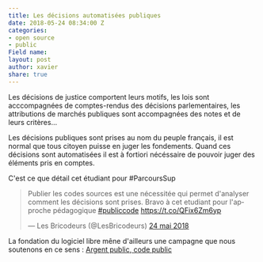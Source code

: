 ```yaml
---
title: Les décisions automatisées publiques
date: 2018-05-24 08:34:00 Z
categories:
- open source
- public
Field name: 
layout: post
author: xavier
share: true
---
```


Les décisions de justice comportent leurs motifs, les lois sont acccompagnées de comptes-rendus des décisions parlementaires, les attributions de marchés publiques sont accompagnées des notes et de leurs critères... 

Les décisions publiques sont prises au nom du peuple français, il est normal que tous citoyen puisse en juger les fondements. Quand ces décisions sont automatisées il est à fortiori nécéssaire de pouvoir juger des éléments pris en comptes. 

C'est ce que détail cet étudiant pour #ParcoursSup
<blockquote class="twitter-tweet" data-lang="fr"><p lang="fr" dir="ltr">Publier les codes sources est une nécessitée qui permet d&#39;analyser comment les décisions sont prises. Bravo à cet etudiant pour l&#39;approche pédagogique <a href="https://twitter.com/hashtag/publiccode?src=hash&amp;ref_src=twsrc%5Etfw">#publiccode</a> <a href="https://t.co/QFix6Zm6yp">https://t.co/QFix6Zm6yp</a></p>&mdash; Les Bricodeurs (@LesBricodeurs) <a href="https://twitter.com/LesBricodeurs/status/999555234270793728?ref_src=twsrc%5Etfw">24 mai 2018</a></blockquote>
<script async src="https://platform.twitter.com/widgets.js" charset="utf-8"></script>

La fondation du logiciel libre mêne d'ailleurs une campagne que nous soutenons en ce sens : [Argent public, code public ](https://publiccode.eu)
